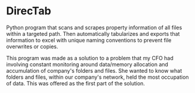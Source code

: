 # DirecTab
Python program that scans and scrapes property information of all files within a targeted path. Then automatically tabularizes and exports that information to excel with unique naming conventions to prevent file overwrites or copies.

This program was made as a solution to a problem that my CFO had involving constant monitoring around data/memory allocation and accumulation of company's folders and files. She wanted to know what folders and files, within our company's network, held the most occupation of data. This was offered as the first part of the solution. 
